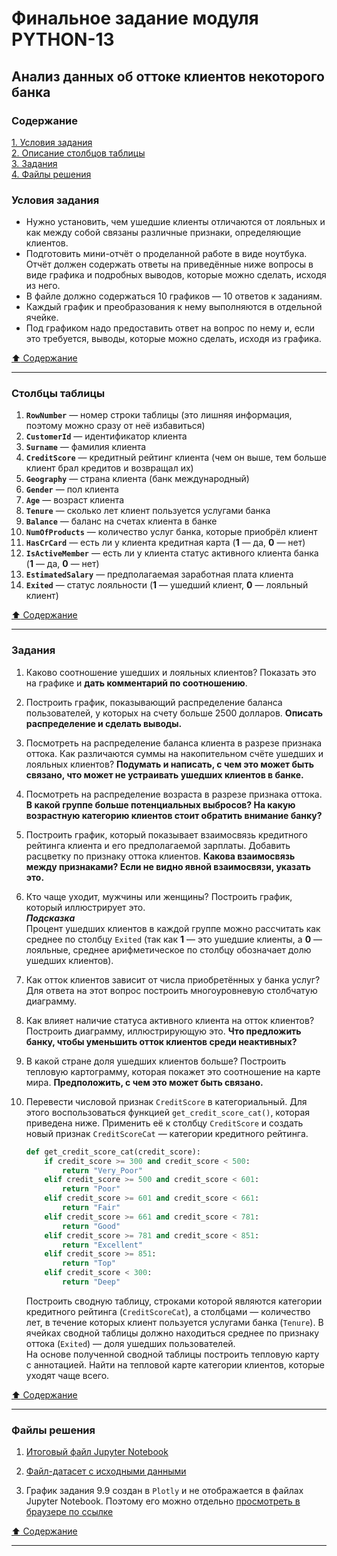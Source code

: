 # Финальное задание модуля PYTHON-13 #

## Анализ данных об оттоке клиентов некоторого банка ##

### Содержание ###

[1. Условия задания](#условия-задания)    
[2. Описание столбцов таблицы](#столбцы-таблицы)    
[3. Задания](#задания)    
[4. Файлы решения](#файлы-решения)    

### Условия задания ###

- Нужно установить, чем ушедшие клиенты отличаются от лояльных и как между собой связаны различные признаки, определяющие клиентов.
- Подготовить мини-отчёт о проделанной работе в виде ноутбука. Отчёт должен содержать ответы на приведённые ниже вопросы в виде графика и подробных выводов, которые можно сделать, исходя из него.
- В файле должно содержаться 10 графиков&nbsp;&mdash; 10 ответов к заданиям.
- Каждый график и преобразования к нему выполняются в отдельной ячейке.
- Под графиком надо предоставить ответ на вопрос по нему и, если это требуется, выводы, которые можно сделать, исходя из графика.

[:arrow_up: Содержание](#содержание)

----

### Столбцы таблицы ###

1. **`RowNumber`**&nbsp;&mdash; номер строки таблицы (это лишняя информация, поэтому можно сразу от неё избавиться)
2. **`CustomerId`**&nbsp;&mdash; идентификатор клиента
3. **`Surname`**&nbsp;&mdash; фамилия клиента
4. **`CreditScore`**&nbsp;&mdash; кредитный рейтинг клиента (чем он выше, тем больше клиент брал кредитов и возвращал их)
5. **`Geography`**&nbsp;&mdash; страна клиента (банк международный)
6. **`Gender`**&nbsp;&mdash; пол клиента
7. **`Age`**&nbsp;&mdash; возраст клиента
8. **`Tenure`**&nbsp;&mdash; сколько лет клиент пользуется услугами банка
9. **`Balance`**&nbsp;&mdash; баланс на счетах клиента в банке
10. **`NumOfProducts`**&nbsp;&mdash; количество услуг банка, которые приобрёл клиент
11. **`HasCrCard`**&nbsp;&mdash; есть ли у клиента кредитная карта (**1**&nbsp;&mdash; да, **0**&nbsp;&mdash; нет)
12. **`IsActiveMember`**&nbsp;&mdash; есть ли у клиента статус активного клиента банка (**1**&nbsp;&mdash; да, **0**&nbsp;&mdash; нет)
13. **`EstimatedSalary`**&nbsp;&mdash; предполагаемая заработная плата клиента
14. **`Exited`**&nbsp;&mdash; статус лояльности (**1**&nbsp;&mdash; ушедший клиент, **0**&nbsp;&mdash; лояльный клиент)

[:arrow_up: Содержание](#содержание)

----

### Задания ###

1. Каково соотношение ушедших и лояльных клиентов? Показать это на графике и **дать комментарий по соотношению**.
2. Построить график, показывающий распределение баланса пользователей, у которых на счету больше 2500 долларов. **Описать распределение и сделать выводы.**
3. Посмотреть на распределение баланса клиента в разрезе признака оттока. Как различаются суммы на накопительном счёте ушедших и лояльных клиентов? **Подумать и написать, с чем это может быть связано, что может не устраивать ушедших клиентов в банке.**
4. Посмотреть на распределение возраста в разрезе признака оттока. **В какой группе больше потенциальных выбросов? На какую возрастную категорию клиентов стоит обратить внимание банку?**
5. Построить график, который показывает взаимосвязь кредитного рейтинга клиента и его предполагаемой зарплаты. Добавить расцветку по признаку оттока клиентов. **Какова взаимосвязь между признаками? Если не видно явной взаимосвязи, указать это.**
6. Кто чаще уходит, мужчины или женщины? Построить график, который иллюстрирует это.    
    ***Подсказка***    
    Процент ушедших клиентов в каждой группе можно рассчитать как среднее по столбцу `Exited` (так как **1**&nbsp;&mdash; это ушедшие клиенты, а **0**&nbsp;&mdash; лояльные, среднее арифметическое по столбцу обозначает долю ушедших клиентов).
7. Как отток клиентов зависит от числа приобретённых у банка услуг? Для ответа на этот вопрос построить многоуровневую столбчатую диаграмму.
8. Как влияет наличие статуса активного клиента на отток клиентов? Построить диаграмму, иллюстрирующую это. **Что предложить банку, чтобы уменьшить отток клиентов среди неактивных?**
9. В какой стране доля ушедших клиентов больше? Построить тепловую картограмму, которая покажет это соотношение на карте мира. **Предположить, с чем это может быть связано.**
10. Перевести числовой признак `CreditScore` в категориальный. Для этого воспользоваться функцией `get_credit_score_cat()`, которая приведена ниже. Применить её к столбцу `CreditScore` и создать новый признак `CreditScoreCat`&nbsp;&mdash; категории кредитного рейтинга.

    ```python
    def get_credit_score_cat(credit_score):
        if credit_score >= 300 and credit_score < 500:
            return "Very_Poor"
        elif credit_score >= 500 and credit_score < 601:
            return "Poor"
        elif credit_score >= 601 and credit_score < 661:
            return "Fair"
        elif credit_score >= 661 and credit_score < 781:
            return "Good"
        elif credit_score >= 781 and credit_score < 851:
            return "Excellent"
        elif credit_score >= 851:
            return "Top"
        elif credit_score < 300:
            return "Deep"
    ```

    Построить сводную таблицу, строками которой являются категории кредитного рейтинга (`CreditScoreCat`), а столбцами&nbsp;&mdash; количество лет, в течение которых клиент пользуется услугами банка (`Tenure`). В ячейках сводной таблицы должно находиться среднее по признаку оттока (`Exited`)&nbsp;&mdash; доля ушедших пользователей.    
    На основе полученной сводной таблицы построить тепловую карту с аннотацией. Найти на тепловой карте категории клиентов, которые уходят чаще всего.

[:arrow_up: Содержание](#содержание)

----

### Файлы решения ###

1. [Итоговый файл Jupyter Notebook](P13_Task.ipynb)

2. [Файл-датасет с исходными данными](churn.csv)

3. График задания 9.9 создан в `Plotly` и не отображается в файлах Jupyter
Notebook. Поэтому его можно отдельно
[просмотреть в браузере по ссылке](https://ssszone.ru/DataScience/p13/plot99.html)

[:arrow_up: Содержание](#содержание)

----

